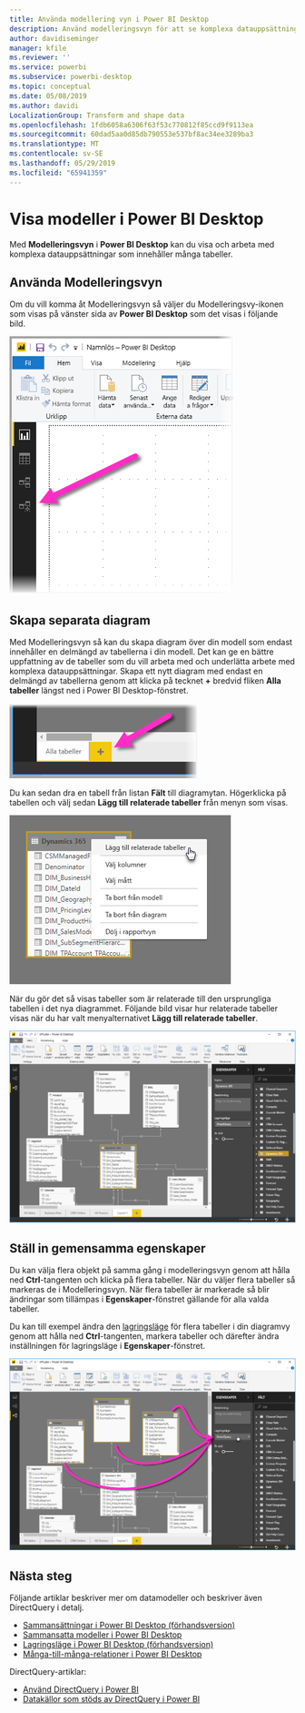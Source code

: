 ```yaml
---
title: Använda modellering vyn i Power BI Desktop
description: Använd modelleringsvyn för att se komplexa datauppsättningar i ett visuellt format i Power BI Desktop
author: davidiseminger
manager: kfile
ms.reviewer: ''
ms.service: powerbi
ms.subservice: powerbi-desktop
ms.topic: conceptual
ms.date: 05/08/2019
ms.author: davidi
LocalizationGroup: Transform and shape data
ms.openlocfilehash: 1fdb6058a6306f63f53c770812f85ccd9f9113ea
ms.sourcegitcommit: 60dad5aa0d85db790553e537bf8ac34ee3289ba3
ms.translationtype: MT
ms.contentlocale: sv-SE
ms.lasthandoff: 05/29/2019
ms.locfileid: "65941359"
---
```

# <a name="modeling-view-in-power-bi-desktop"></a>Visa modeller i Power BI Desktop

Med **Modelleringsvyn** i **Power BI Desktop** kan du visa och arbeta med komplexa datauppsättningar som innehåller många tabeller.


## <a name="using-modeling-view"></a>Använda Modelleringsvyn

Om du vill komma åt Modelleringsvyn så väljer du Modelleringsvy-ikonen som visas på vänster sida av **Power BI Desktop** som det visas i följande bild.

![Modelleringsvy-ikonen i Power BI Desktop](media/desktop-modeling-view/modeling-view_02.png)

## <a name="creating-separate-diagrams"></a>Skapa separata diagram

Med Modelleringsvyn så kan du skapa diagram över din modell som endast innehåller en delmängd av tabellerna i din modell. Det kan ge en bättre uppfattning av de tabeller som du vill arbeta med och underlätta arbete med komplexa datauppsättningar. Skapa ett nytt diagram med endast en delmängd av tabellerna genom att klicka på tecknet **+** bredvid fliken **Alla tabeller** längst ned i Power BI Desktop-fönstret.

![Skapa ett nytt diagram genom att klicka på +-tecknet under flikar](media/desktop-modeling-view/modeling-view_03.png)

Du kan sedan dra en tabell från listan **Fält** till diagramytan. Högerklicka på tabellen och välj sedan **Lägg till relaterade tabeller** från menyn som visas.

![Högerklicka på en tabell och välj Lägg till relaterade tabeller](media/desktop-modeling-view/modeling-view_04.png)

När du gör det så visas tabeller som är relaterade till den ursprungliga tabellen i det nya diagrammet. Följande bild visar hur relaterade tabeller visas när du har valt menyalternativet **Lägg till relaterade tabeller**.

![Visa relaterade tabeller](media/desktop-modeling-view/modeling-view_05.png)

## <a name="setting-common-properties"></a>Ställ in gemensamma egenskaper

Du kan välja flera objekt på samma gång i modelleringsvyn genom att hålla ned **Ctrl**-tangenten och klicka på flera tabeller. När du väljer flera tabeller så markeras de i Modelleringsvyn. När flera tabeller är markerade så blir ändringar som tillämpas i **Egenskaper**-fönstret gällande för alla valda tabeller.

Du kan till exempel ändra den [lagringsläge](desktop-storage-mode.md) för flera tabeller i din diagramvy genom att hålla ned **Ctrl**-tangenten, markera tabeller och därefter ändra inställningen för lagringsläge i **Egenskaper**-fönstret.

![Välj flera tabeller genom att hålla in Ctrl och markera gemensamma egenskaper för alla markerade tabeller](media/desktop-modeling-view/modeling-view_06.png)


## <a name="next-steps"></a>Nästa steg

Följande artiklar beskriver mer om datamodeller och beskriver även DirectQuery i detalj.

* [Sammansättningar i Power BI Desktop (förhandsversion)](desktop-aggregations.md)
* [Sammansatta modeller i Power BI Desktop](desktop-composite-models.md)
* [Lagringsläge i Power BI Desktop (förhandsversion)](desktop-storage-mode.md)
* [Många-till-många-relationer i Power BI Desktop](desktop-many-to-many-relationships.md)


DirectQuery-artiklar:

* [Använd DirectQuery i Power BI](desktop-directquery-about.md)
* [Datakällor som stöds av DirectQuery i Power BI](desktop-directquery-data-sources.md)

